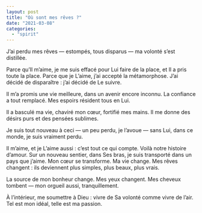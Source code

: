 ```yaml
---
layout: post
title: "Où sont mes rêves ?"
date: "2021-03-08"
categories:
  - "spirit"
---
```


J’ai perdu mes rêves — estompés, tous disparus — ma volonté s’est distillée.

Parce qu’Il m’aime, je me suis effacé pour Lui faire de la place, et Il a pris toute la place. Parce que je L’aime, j’ai accepté la métamorphose. J’ai décidé de disparaître : j’ai décidé de Le suivre.

Il m’a promis une vie meilleure, dans un avenir encore inconnu. La confiance a tout remplacé. Mes espoirs résident tous en Lui.

Il a basculé ma vie, chaviré mon cœur, fortifié mes mains. Il me donne des désirs purs et des pensées sublimes.

Je suis tout nouveau à ceci — un peu perdu, je l’avoue — sans Lui, dans ce monde, je suis vraiment perdu.

Il m’aime, et je L’aime aussi : c’est tout ce qui compte. Voilà notre histoire d’amour. Sur un nouveau sentier, dans Ses bras, je suis transporté dans un pays que j’aime. Mon cœur se transforme. Ma vie change. Mes rêves changent : ils deviennent plus simples, plus beaux, plus vrais.

La source de mon bonheur change. Mes yeux changent. Mes cheveux tombent — mon orgueil aussi, tranquillement.

À l’intérieur, me soumettre à Dieu : vivre de Sa volonté comme vivre de l’air. Tel est mon idéal, telle est ma passion.
